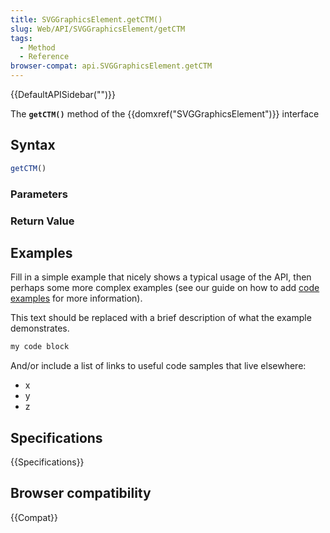 ```yaml
---
title: SVGGraphicsElement.getCTM()
slug: Web/API/SVGGraphicsElement/getCTM
tags:
  - Method
  - Reference
browser-compat: api.SVGGraphicsElement.getCTM
---
```

{{DefaultAPISidebar("")}}

The **`getCTM()`** method of the {{domxref("SVGGraphicsElement")}} interface 

## Syntax

```js
getCTM()
```

### Parameters



### Return Value



## Examples

Fill in a simple example that nicely shows a typical usage of the API, then perhaps some more complex examples (see our guide on how to add [code examples](/en-US/docs/MDN/Contribute/Structures/Code_examples) for more information).

This text should be replaced with a brief description of what the example demonstrates.

```js
my code block
```

And/or include a list of links to useful code samples that live elsewhere:

*   x
*   y
*   z

## Specifications

{{Specifications}}

## Browser compatibility

{{Compat}}

